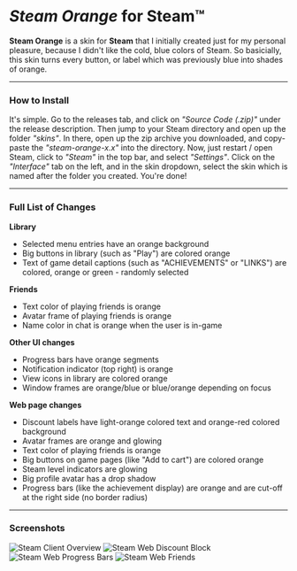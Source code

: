 # *Steam Orange* for Steam™
**Steam Orange** is a skin for **Steam** that I initially created just for my personal pleasure, because I didn't like the cold, blue colors of Steam. So basicially, this skin turns every button, or label which was previously blue into shades of orange.

---

### How to Install
It's simple. Go to the releases tab, and click on *"Source Code (.zip)"* under the release description.
Then jump to your Steam directory and open up the folder *"skins"*. In there, open up the zip archive you downloaded, and copy-paste the *"steam-orange-x.x"* into the directory. Now, just restart / open Steam, click to *"Steam"* in the top bar, and select *"Settings"*. Click on the *"Interface"* tab on the left, and in the skin dropdown, select the skin which is named after the folder you created. You're done!

---

### Full List of Changes   
**Library**
  + Selected menu entries have an orange background
  + Big buttons in library (such as "Play") are colored orange
  + Text of game detail captions (such as "ACHIEVEMENTS" or "LINKS") are colored, orange or green - randomly selected

**Friends**
  + Text color of playing friends is orange
  + Avatar frame of playing friends is orange
  + Name color in chat is orange when the user is in-game
  
**Other UI changes**
  + Progress bars have orange segments
  + Notification indicator (top right) is orange
  + View icons in library are colored orange
  + Window frames are orange/blue or blue/orange depending on focus

**Web page changes**
  + Discount labels have light-orange colored text and orange-red colored background
  + Avatar frames are orange and glowing
  + Text color of playing friends is orange
  + Big buttons on game pages (like "Add to cart") are colored orange
  + Steam level indicators are glowing
  + Big profile avatar has a drop shadow
  + Progress bars (like the achievement display) are orange and are cut-off at the right side (no border radius)

---

### Screenshots
![Steam Client Overview](http://i.imgur.com/C9Lb0vg.png)
![Steam Web Discount Block](http://i.imgur.com/Cxixan5.png)
![Steam Web Progress Bars](http://i.imgur.com/LdMmZyX.png)
![Steam Web Friends](http://i.imgur.com/HopHhY2.png)
